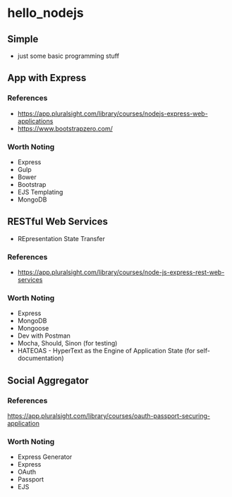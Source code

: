 # hello_nodejs

## Simple
- just some basic programming stuff

## App with Express

### References
- https://app.pluralsight.com/library/courses/nodejs-express-web-applications
- https://www.bootstrapzero.com/

### Worth Noting
- Express
- Gulp
- Bower
- Bootstrap
- EJS Templating
- MongoDB

## RESTful Web Services
- REpresentation State Transfer

### References
- https://app.pluralsight.com/library/courses/node-js-express-rest-web-services

### Worth Noting
- Express
- MongoDB
- Mongoose
- Dev with Postman
- Mocha, Should, Sinon (for testing)
- HATEOAS - HyperText as the Engine of Application State (for self-documentation)

## Social Aggregator

### References
https://app.pluralsight.com/library/courses/oauth-passport-securing-application

### Worth Noting
- Express Generator
- Express
- OAuth
- Passport
- EJS
